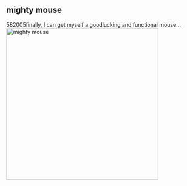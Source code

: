 <article><h2>mighty mouse</h2><time><span class="day">5</span><span class="month">8</span><span class="year">2005</span></time>finally, I can get myself a goodlucking and functional mouse...<a href="http://www.apple.com/"><img src="http://images.apple.com/mightymouse/gallery/images/mightymousehero20050802.jpg" width="400" alt="mighty mouse" /></a></article>